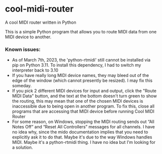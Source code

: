 # cool-midi-router
A cool MIDI router written in Python

This is a simple Python program that allows you to route MIDI data from one MIDI device to another.

### Known issues:
- As of March 7th, 2023, the 'python-rtmidi' still cannot be installed via pip on Python 3.11.  To install this dependency, I had to switch my interpreter back to 3.10
- If you have really long MIDI device names, they may bleed out of the edge of the window (which cannot presently be resized).  I may fix this someday.
- If you pick 2 different MIDI devices for input and output, click the "Route MIDI Data" button, and the text at the bottom doesn't turn green to show the routing, this may mean that one of the chosen MIDI devices is inaccessible due to being open in another program.  To fix this, close all programs that are accessing that MIDI device before running Cool MIDI Router
- For some reason, on Windows, stopping the MIDI routing sends out “All Notes Off” and “Reset All Controllers” messages for all channels.  I have no idea why, since the mido documentation implies that you need to explicitly ask it to do that.  Maybe it's due to the way Windows handles MIDI.  Maybe it's a python-rtmidi thing.  I have no idea but I'm looking for a solution.
